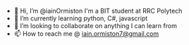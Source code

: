 - 👋 Hi, I’m @iainOrmiston I'm a BIT student at RRC Polytech
- 🌱 I’m currently learning python, C#, javascript
- 💞️ I’m looking to collaborate on anything I can learn from
- 📫 How to reach me @ iain.ormiston7@gmail.com

<!---
iainOrmiston/iainOrmiston is a ✨ special ✨ repository because its `README.md` (this file) appears on your GitHub profile.
You can click the Preview link to take a look at your changes.
--->
